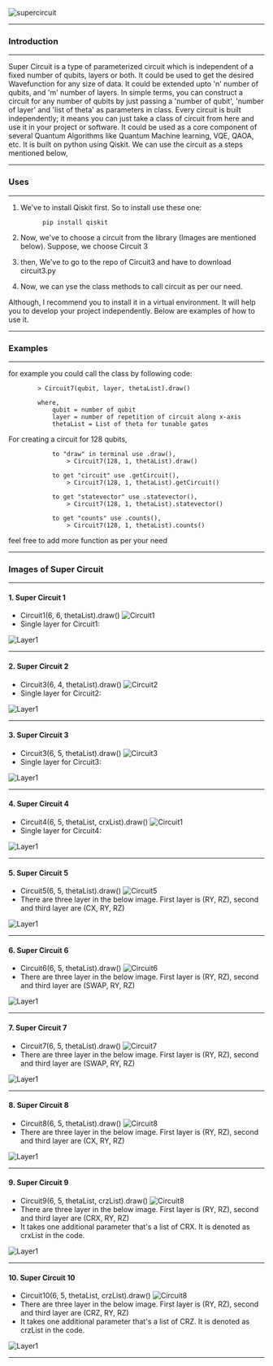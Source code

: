 ![supercircuit](https://github.com/Priyanshusinhaa/Super-Circuit/blob/master/Images/supercircuit.svg)


_______________________________________________________________________________________________________________________________________________________________________

### Introduction
_______________________________________________________________________________________________________________________________________________________________________

Super Circuit is a type of parameterized circuit which is independent of a fixed number of qubits, layers or both. It could be used to get the desired Wavefunction for any size of data. It could be extended upto 'n' number of qubits, and 'm' number of layers. In simple terms, you can construct a circuit for any number of qubits by just passing a 'number of qubit', 'number of layer' and 'list of theta' as parameters in class. Every circuit is built independently; it means you can just take a class of circuit from here and use it in your project or software. It could be used as a core component of several Quantum Algorithms like Quantum Machine learning, VQE, QAOA, etc. It is built on python using Qiskit. We can use the circuit as a steps mentioned below,

_______________________________________________________________________________________________________________________________________________________________________

### Uses
_______________________________________________________________________________________________________________________________________________________________________

1. We've to install Qiskit first. So to install use these one:

             pip install qiskit

2. Now, we've to choose a circuit from the library (Images are mentioned below). Suppose, we choose Circuit 3
3. then, We've to go to the repo of Circuit3 and have to download circuit3.py
4. Now, we can yse the class methods to call circuit as per our need.

 Although, I recommend you to install it in a virtual environment. It will help you to develop your project independently. Below are examples of how to use it. 

_______________________________________________________________________________________________________________________________________________________________________

### Examples
_______________________________________________________________________________________________________________________________________________________________________

 for example you could call the class by following code:
            
            > Circuit7(qubit, layer, thetaList).draw()
            
            where,
                qubit = number of qubit
                layer = number of repetition of circuit along x-axis
                thetaList = List of theta for tunable gates

 For creating a circuit for 128 qubits,

                to "draw" in terminal use .draw(),
                    > Circuit7(128, 1, thetaList).draw()
                
                to get "circuit" use .getCircuit(),
                    > Circuit7(128, 1, thetaList).getCircuit()

                to get "statevector" use .statevector(),
                    > Circuit7(128, 1, thetaList).statevector()
                
                to get "counts" use .counts(), 
                    > Circuit7(128, 1, thetaList).counts()

 feel free to add more function as per your need
 
_______________________________________________________________________________________________________________________________________________________________________

### Images of Super Circuit

_______________________________________________________________________________________________________________________________________________________________________

#### 1. Super Circuit 1

+ Circuit1(6, 6, thetaList).draw() ![Circuit1](https://github.com/Priyanshusinhaa/Super-Circuit/blob/master/Images/circuit1.png)
+ Single layer for Circuit1: 

![Layer1](https://github.com/Priyanshusinhaa/Super-Circuit/blob/master/Images/circuit1SingleLayer.png)

_______________________________________________________________________________________________________________________________________________________________________

#### 2. Super Circuit 2
+ Circuit3(6, 4, thetaList).draw() ![Circuit2](https://github.com/Priyanshusinhaa/Super-Circuit/blob/master/Images/circuit2.png)
+ Single layer for Circuit2: 

![Layer1](https://github.com/Priyanshusinhaa/Super-Circuit/blob/master/Images/circuit2SingleLayer.png)

_______________________________________________________________________________________________________________________________________________________________________

#### 3. Super Circuit 3
+ Circuit3(6, 5, thetaList).draw() ![Circuit3](https://github.com/Priyanshusinhaa/Super-Circuit/blob/master/Images/circuit3.png)
+ Single layer for Circuit3: 

![Layer1](https://github.com/Priyanshusinhaa/Super-Circuit/blob/master/Images/circuit3SingleLayer.png)

_______________________________________________________________________________________________________________________________________________________________________

#### 4. Super Circuit 4
+ Circuit4(6, 5, thetaList, crxList).draw() ![Circuit1](https://github.com/Priyanshusinhaa/Super-Circuit/blob/master/Images/circuit4.png)
+ Single layer for Circuit4: 

![Layer1](https://github.com/Priyanshusinhaa/Super-Circuit/blob/master/Images/circuit4SingleLayer.png)

_______________________________________________________________________________________________________________________________________________________________________

#### 5. Super Circuit 5
+ Circuit5(6, 5, thetaList).draw() ![Circuit5](https://github.com/Priyanshusinhaa/Super-Circuit/blob/master/Images/circuit5.png)
+ There are three layer in the below image. First layer is (RY, RZ), second and third layer are (CX, RY, RZ)

![Layer1](https://github.com/Priyanshusinhaa/Super-Circuit/blob/master/Images/circuit5SingleLayer.png)

_______________________________________________________________________________________________________________________________________________________________________


#### 6. Super Circuit 6
+ Circuit6(6, 5, thetaList).draw() ![Circuit6](https://github.com/Priyanshusinhaa/Super-Circuit/blob/master/Images/circuit6.png)
+ There are three layer in the below image. First layer is (RY, RZ), second and third layer are (SWAP, RY, RZ)

![Layer1](https://github.com/Priyanshusinhaa/Super-Circuit/blob/master/Images/circuit6SingleLayer.png)

_______________________________________________________________________________________________________________________________________________________________________

#### 7. Super Circuit 7
+ Circuit7(6, 5, thetaList).draw() ![Circuit7](https://github.com/Priyanshusinhaa/Super-Circuit/blob/master/Images/circuit7.png)
+ There are three layer in the below image. First layer is (RY, RZ), second and third layer are (SWAP, RY, RZ)

![Layer1](https://github.com/Priyanshusinhaa/Super-Circuit/blob/master/Images/circuit7SingleLayer.png)

_______________________________________________________________________________________________________________________________________________________________________

#### 8. Super Circuit 8
+ Circuit8(6, 5, thetaList).draw() ![Circuit8](https://github.com/Priyanshusinhaa/Super-Circuit/blob/master/Images/circuit8.png)
+ There are three layer in the below image. First layer is (RY, RZ), second and third layer are (CX, RY, RZ)

![Layer1](https://github.com/Priyanshusinhaa/Super-Circuit/blob/master/Images/circuit8SingleLayer.png)

_______________________________________________________________________________________________________________________________________________________________________

#### 9. Super Circuit 9
+ Circuit9(6, 5, thetaList, crzList).draw() ![Circuit8](https://github.com/Priyanshusinhaa/Super-Circuit/blob/master/Images/circuit9.png)
+ There are three layer in the below image. First layer is (RY, RZ), second and third layer are (CRX, RY, RZ)
+ It takes one additional parameter that's a list of CRX. It is denoted as crxList in the code.

![Layer1](https://github.com/Priyanshusinhaa/Super-Circuit/blob/master/Images/circuit9SingleLayer.png)

_______________________________________________________________________________________________________________________________________________________________________

#### 10. Super Circuit 10
+ Circuit10(6, 5, thetaList, crzList).draw() ![Circuit8](https://github.com/Priyanshusinhaa/Super-Circuit/blob/master/Images/circuit10.png)
+ There are three layer in the below image. First layer is (RY, RZ), second and third layer are (CRZ, RY, RZ)
+ It takes one additional parameter that's a list of CRZ. It is denoted as crzList in the code.

![Layer1](https://github.com/Priyanshusinhaa/Super-Circuit/blob/master/Images/circuit10SingleLayer.png)

_______________________________________________________________________________________________________________________________________________________________________


